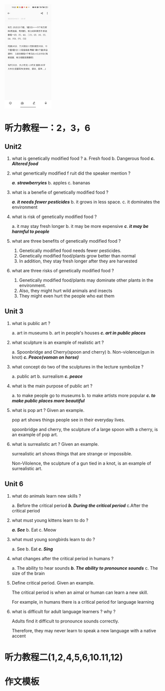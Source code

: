 <img src="英语.assets/mmexport1686464016426.jpg" alt="mmexport1686464016426" style="zoom: 33%;" />

# 听力教程一：2，3，6

## Unit2

1. what is genetically modified food ?
	a. Fresh food  	b. Dangerous food 	***c. Altered food*** 

2. what genertically modified f ruit did the speaker mention ?

   ***a***. ***strawberryies*** 	b. apples 	c. bananas

3. what is a benefie of genetically modified food ?

   ***a***. ***it needs fewer pesticides*** 	b. it grows in less space. 	c. it dominates the environment

4. what is risk of genetically modified food ?

   a. it may stay fresh longer 	b. it may be more expensive 	***c***. ***it may be harmful to people***

5. what are three benefits of genetically modified food ?
   1. Genetically modified food needs fewer pesticides.
   2. Genetically modified food/plants grow better than normal
   3. In addition, they stay fresh longer after they are harvested

6. what are three risks of genetically modified food ?
   1. Genetically modified food/plants may dominate other plants in the environment.
   2. Also, they might hurt wild animals and insects
   3. They might even hurt the people who eat them



## Unit 3

1. what is public art ?

   a. art in museums 	b. art in people's houses  	***c. art in public places*** 

2. what sculpture is an example of realistic art ?

   a. Spoonbridge and Cherry(spoon and cherry) 	b. Non-violence(gun in knot) 	***c. Peace(voman on horse)***

3. what concept do two of the sculptures in the lecture symbolize ?

   a. public art 	b. surrealism 	***c. peace***

4. what is  the main purpose of public art ?

   a. to make people go to museums 	b. to make artists more popular 	***c. to make public places more beautiful***

5. what is pop art ? Given an example.

   pop art shows things people see in their everyday lives.

   spoonbridge and cherry, the sculpture of a large spoon with a cherry, is an example of pop art.

6. what is surrealistic art ? Given an example.

   surrealistic art shows things that are strange or impossible.

   Non-Vilolence, the sculpture of a gun tied in a knot, is an example of surrealistic art.



##  Unit 6

1. what do animals learn new skills ?

   a. Before the critical period 	***b. During the critical period*** 	c.After the critical period

2. what must young kittens learn to do ?

   ***a. See*** 	b. Eat 	c. Meow

3. what must young songbirds learn to do ?

   a. See 	b. Eat 	***c. Sing***

4. what changes after the critical period in humans ?

   a. The ability to hear sounds 	***b. The ability to pronounce sounds*** 	c. The size of  the brain

5. Define critical period. Given an example.

   The critical period is when an aimal or human can learn a new skill. 

   For example, in humans there is a critical period for language learning 

6. what is difficult for adult language learners ? why ?

   Adults find it difficult to pronounce sounds correctly. 

   Therefore, they may never learn to speak a new language with a native accent





# 听力教程二(1,2,4,5,6,10.11,12)

# 作文模板 

```markdown

```

